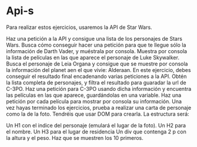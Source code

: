 # Api-s
Para realizar estos ejercicios, usaremos la API de Star Wars.

Haz una petición a la API y consigue una lista de los personajes de Stars Wars.
Busca cómo conseguir hacer una petición para que te llegue sólo la información de Darth Vader, y muéstrala por consola.
Muestra por consola la lista de películas en las que aparece el personaje de Luke Skywalker.
Busca el personaje de Leia Organa y consigue que se muestre por consola la información del planet aen el que vivie: Alderaan.
En este ejercicio, debes conseguir el resultado final encadenando varias peticiones a la API.
Obtén la lista completa de personajes, y filtra el resultado para guaradar la url de C-3PO.
Haz una petición para C-3PO usando dicha información y encuentra las películas en las que aparece, guardándolas en una variable.
Haz una petición por cada película para mostrar por consola su información.
Una vez hayas terminado los ejercicios, prueba a realizar una carta de personaje como la de la foto. Tendréis que usar DOM para crearla. La estructura será:

Un H1 con el indice del personaje (emulará el lugar de la foto).
Un H2 para el nombre.
Un H3 para el lugar de residencia
Un div que contenga 2 p con la altura y el peso.
Haz que se muestren los 10 primeros.
